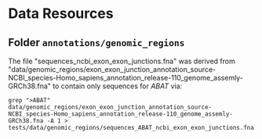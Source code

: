 # Data Resources

## Folder `annotations/genomic_regions`

The file "sequences_ncbi_exon_exon_junctions.fna" was derived from "data/genomic_regions/exon_exon_junction_annotation_source-NCBI_species-Homo_sapiens_annotation_release-110_genome_assemly-GRCh38.fna" to contain only sequences for *ABAT* via:

```
grep ">ABAT" data/genomic_regions/exon_exon_junction_annotation_source-NCBI_species-Homo_sapiens_annotation_release-110_genome_assemly-GRCh38.fna -A 1 > tests/data/genomic_regions/sequences_ABAT_ncbi_exon_exon_junctions.fna
```
